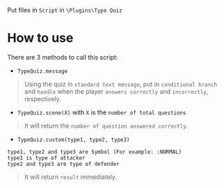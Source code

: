 Put files in `Script` in `\Plugins\Type Quiz`

# How to use
There are 3 methods to call this script:
- `TypeQuiz.message`
> Using the quiz in `standard text message`, put in `conditional branch` and `handle` when the player `answers correctly` and `incorrectly`, respectively.

- `TypeQuiz.scene(X)` with `X` is the `number of total questions`
> It will return the `number of question answered correctly`.

- `TypeQuiz.custom(type1, type2, type3)`
```
type1, type2 and type3 are Symbol (For example: :NORMAL)
type1 is type of attacker
type2 and type3 are type of defender
```
> It will return `result` immediately.
